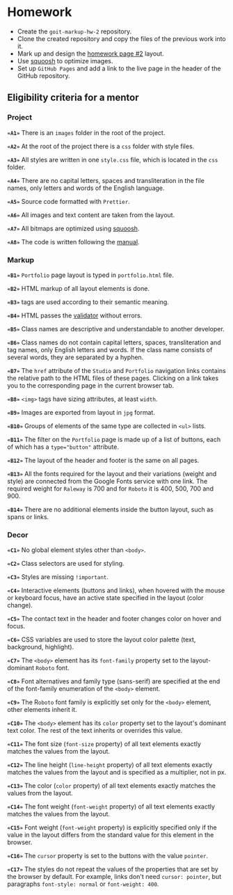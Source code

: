 # Homework

- Create the `goit-markup-hw-2` repository.
- Clone the created repository and copy the files of the previous work into it.
- Mark up and design the
  [homework page #2](<https://www.figma.com/file/0uRxYENU9pFeOsq0U0u4IJ/Web-Studio-(Version-2.1)-(Copy)?node-id=1%3A94&t=n8caq0fLIVLTvHKC-0>)
  layout.
- Use [squoosh](https://squoosh.app/) to optimize images.
- Set up `GitHub Pages` and add a link to the live page in the header of the GitHub repository.

## Eligibility criteria for a mentor

### Project

**`«A1»`** There is an `images` folder in the root of the project.

**`«A2»`** At the root of the project there is a `css` folder with style files.

**`«A3»`** All styles are written in one `style.css` file, which is located in the `css` folder.

**`«A4»`** There are no capital letters, spaces and transliteration in the file names, only letters
and words of the English language.

**`«A5»`** Source code formatted with `Prettier`.

**`«A6»`** All images and text content are taken from the layout.

**`«A7»`** All bitmaps are optimized using [squoosh](https://squoosh.app/).

**`«A8»`** The code is written following the [manual](https://codeguide.co/).

### Markup

**`«B1»`** `Portfolio` page layout is typed in `portfolio.html` file.

**`«B2»`** HTML markup of all layout elements is done.

**`«B3»`** tags are used according to their semantic meaning.

**`«B4»`** HTML passes the [validator](https://validator.w3.org/nu/) without errors.

**`«B5»`** Class names are descriptive and understandable to another developer.

**`«B6»`** Class names do not contain capital letters, spaces, transliteration and tag names, only
English letters and words. If the class name consists of several words, they are separated by a
hyphen.

**`«B7»`** The `href` attribute of the `Studio` and `Portfolio` navigation links contains the
relative path to the HTML files of these pages. Clicking on a link takes you to the corresponding
page in the current browser tab.

**`«B8»`** `<img>` tags have sizing attributes, at least `width`.

**`«B9»`** Images are exported from layout in `jpg` format.

**`«B10»`** Groups of elements of the same type are collected in `<ul>` lists.

**`«B11»`** The filter on the `Portfolio` page is made up of a list of buttons, each of which has a
`type="button"` attribute.

**`«B12»`** The layout of the header and footer is the same on all pages.

**`«B13»`** All the fonts required for the layout and their variations (weight and style) are
connected from the Google Fonts service with one link. The required weight for `Raleway` is 700 and
for `Roboto` it is 400, 500, 700 and 900.

**`«B14»`** There are no additional elements inside the button layout, such as spans or links.

### Decor

**`«C1»`** No global element styles other than `<body>`.

**`«C2»`** Class selectors are used for styling.

**`«C3»`** Styles are missing `!important`.

**`«C4»`** Interactive elements (buttons and links), when hovered with the mouse or keyboard focus,
have an active state specified in the layout (color change).

**`«C5»`** The contact text in the header and footer changes color on hover and focus.

**`«C6»`** CSS variables are used to store the layout color palette (text, background, highlight).

**`«C7»`** The `<body>` element has its `font-family` property set to the layout-dominant `Roboto`
font.

**`«C8»`** Font alternatives and family type (sans-serif) are specified at the end of the
font-family enumeration of the `<body>` element.

**`«C9»`** The R`oboto` font family is explicitly set only for the `<body>` element, other elements
inherit it.

**`«C10»`** The `<body>` element has its `color` property set to the layout's dominant text color.
The rest of the text inherits or overrides this value.

**`«C11»`** The font size (`font-size` property) of all text elements exactly matches the values
​​from the layout.

**`«C12»`** The line height (`line-height` property) of all text elements exactly matches the values
​​from the layout and is specified as a multiplier, not in px.

**`«C13»`** The color (`color` property) of all text elements exactly matches the values ​​from the
layout.

**`«C14»`** The font weight (`font-weight` property) of all text elements exactly matches the values
​​from the layout.

**`«C15»`** Font weight (`font-weight` property) is explicitly specified only if the value in the
layout differs from the standard value for this element in the browser.

**`«C16»`** The `cursor` property is set to the buttons with the value `pointer`.

**`«C17»`** The styles do not repeat the values ​​of the properties that are set by the browser by
default. For example, links don't need `cursor: pointer`, but paragraphs `font-style: normal` or
`font-weight: 400`.

